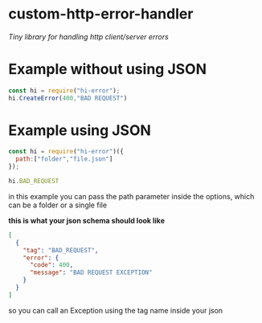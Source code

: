 # custom-http-error-handler
###### Tiny library for handling http client/server errors 
# Example without using JSON

```javascript
const hi = require("hi-error");
hi.CreateError(400,"BAD REQUEST")
```

# Example using JSON

```javascript
const hi = require("hi-error")({
  path:["folder","file.json"]
});

hi.BAD_REQUEST
```
in this example you can pass the path parameter inside the options, which can be a folder or a single file

**this is what your json schema should look like**

```json
[
  {
    "tag": "BAD_REQUEST",
    "error": {
      "code": 400,
      "message": "BAD REQUEST EXCEPTION"
    }
  }
]

```
so you can call an Exception using the tag name inside your json


